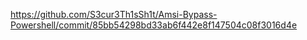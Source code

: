 https://github.com/S3cur3Th1sSh1t/Amsi-Bypass-Powershell/commit/85bb54298bd33ab6f442e8f147504c08f3016d4e
